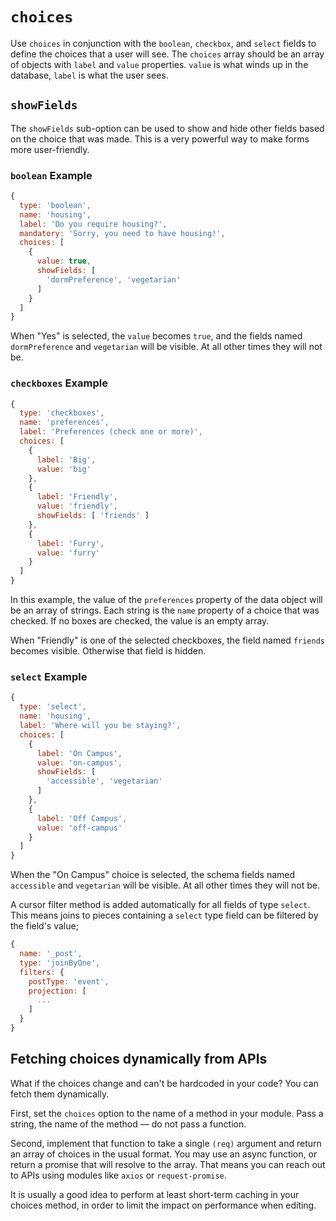 # `choices`

Use `choices` in conjunction with the `boolean`, `checkbox`, and `select` fields to define the choices that a user will see. The `choices` array should be an array of objects with `label` and `value` properties. `value` is what winds up in the database, `label` is what the user sees.

## `showFields`

The `showFields` sub-option can be used to show and hide other fields based on the choice that was made. This is a very powerful way to make forms more user-friendly.

### `boolean` Example

```javascript
{
  type: 'boolean',
  name: 'housing',
  label: 'Do you require housing?',
  mandatory: 'Sorry, you need to have housing!',
  choices: [
    {
      value: true,
      showFields: [
        'dormPreference', 'vegetarian'
      ]
    }
  ]
}
```

When "Yes" is selected, the `value` becomes `true`, and the fields named `dormPreference` and `vegetarian` will be visible. At all other times they will not be.

### `checkboxes` Example

```javascript
{
  type: 'checkboxes',
  name: 'preferences',
  label: 'Preferences (check one or more)',
  choices: [
    {
      label: 'Big',
      value: 'big'
    },
    {
      label: 'Friendly',
      value: 'friendly',
      showFields: [ 'friends' ]
    },
    {
      label: 'Furry',
      value: 'furry'
    }
  ]
}
```

In this example, the value of the `preferences` property of the data object will be an array of strings. Each string is the `name` property of a choice that was checked. If no boxes are checked, the value is an empty array.

When "Friendly" is one of the selected checkboxes, the field named `friends` becomes visible. Otherwise that field is hidden.

### `select` Example

```javascript
{
  type: 'select',
  name: 'housing',
  label: 'Where will you be staying?',
  choices: [
    {
      label: 'On Campus',
      value: 'on-campus',
      showFields: [
        'accessible', 'vegetarian'
      ]
    },
    {
      label: 'Off Campus',
      value: 'off-campus'
    }
  ]
}
```

When the "On Campus" choice is selected, the schema fields named `accessible` and `vegetarian` will be visible. At all other times they will not be.

A cursor filter method is added automatically for all fields of type `select`. This means joins to pieces containing a `select` type field can be filtered by the field's value;

```javascript
{
  name: '_post',
  type: 'joinByOne',
  filters: {
    postType: 'event',
    projection: [
      ...
    ]
  }
}
```

## Fetching choices dynamically from APIs

What if the choices change and can't be hardcoded in your code? You can fetch them dynamically.

First, set the `choices` option to the name of a method in your module. Pass a string, the name of the method — do not pass a function.

Second, implement that function to take a single `(req)` argument and return an array of choices in the usual format. You may use an async function, or return a promise that will resolve to the array. That means you can reach out to APIs using modules like `axios` or `request-promise`.

It is usually a good idea to perform at least short-term caching in your choices method, in order to limit the impact on performance when editing.

